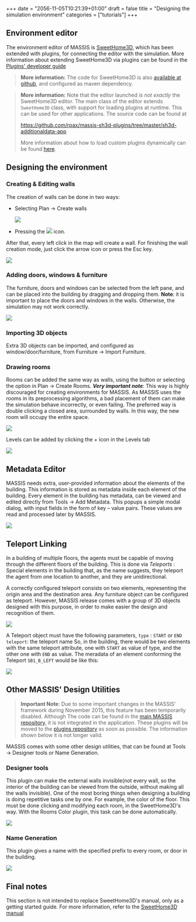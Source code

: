 +++
date = "2056-11-05T10:21:39+01:00"
draft = false
title = "Designing the simulation environment"
categories = ["tutorials"]
+++

## Environment editor

The environment editor of MASSIS is  [SweetHome3D](http://www.sweethome3d.com), which has been extended with plugins, for connecting the editor with the simulation.
More information about extending SweetHome3D via plugins can be found in the [Plugins' developer guide](http://www.sweethome3d.com/pluginDeveloperGuide.jsp)

>**More information:**
The code for SweetHome3D is also [available at github](https://github.com/rpax/sweethome3d), and configured as maven dependency.

>**More information:**
Note that the editor launched *is not exactly* the SweetHome3D editor. The main class of the editor extends `SweetHome3D` class, with support for loading plugins at runtime. This can be used for other applications. The source code can be found at
>
>https://github.com/rpax/massis-sh3d-plugins/tree/master/sh3d-additionaldata-app
>
>More information about how to load custom plugins dynamically can be found
>[here](/post/loading-custom-plugins-dynamically).

## Designing the environment
### Creating & Editing walls
The creation of walls can be done in two ways:
* Selecting Plan → Create walls

  ![](http://i.imgur.com/dkkDSaR.png)

* Pressing the ![](http://i.imgur.com/i4qzaDX.png) icon.

After that, every left click in the map will create a wall. For finishing the wall creation mode, just click the arrow icon or press the Esc key.

![](http://i.imgur.com/DAiFfI5.png)

### Adding doors, windows & furniture
The furniture, doors and windows can be selected from the left pane, and can be placed into the building by dragging and dropping them. **Note**: it is important to place the doors and windows in the walls. Otherwise, the simulation may not work correctly.

![](http://i.imgur.com/bdr0Vvp.png)

### Importing 3D objects
Extra 3D objects can be imported, and configured as window/door/furniture, from Furniture → Import Furniture.
### Drawing rooms
Rooms can be added the same way as walls, using the  button or selecting the option in Plan → Create Rooms.
_**Very important note**_: This way is highly discouraged for creating environments for MASSIS. As MASSIS uses the rooms in its preprocessing algorithms, a bad placement of them can make the simulation behave incorrectly, or even failing. The preferred way is double clicking a closed area, surrounded by walls. In this way, the new room will occupy the entire space.

![](http://i.imgur.com/1SjFlDv.png)

Levels can be added by clicking the + icon in the Levels tab

![](http://i.imgur.com/csxX8hB.png)

## Metadata Editor

MASSIS needs extra, user-provided information about the elements of the building. This information is stored as metadata inside each element of the building. Every element in the building has metadata, can be viewed and edited directly from Tools → Add Metadata. This popups a simple modal dialog, with input fields in the form of  key – value pairs. These values are read and processed later by MASSIS.

![](http://i.imgur.com/sq3FNZE.png)



## Teleport Linking
In a building of multiple floors, the agents must be capable of moving through the different floors of the building. This is done via _Teleports_ : Special elements in the building that, as the name suggests, they teleport the agent from one location to another, and they are unidirectional.

A correctly configured teleport consists on two elements, representing the origin area and the destination area. Any furniture object can be configured as teleport. However, MASSIS release comes with a group of 3D objects designed with this purpose, in order to make easier the design and recognition of them.

![](http://i.imgur.com/79suUPY.png)


A Teleport object must have the following parameters,
`type` : `START` or `END`
`teleport`: the teleport name
So, in the building, there would be two elements with the same teleport attribute, one with `START` as value of type, and the other one with `END` as value. The meradata of an element conforming the Teleport `SB1_B_LEFT` would be like this:

![](http://i.imgur.com/jwtsqoT.png)

## Other MASSIS' Design Utilities

>**Important Note**: Due to some important changes in the MASSIS' framework during November 2015, this feature has been temporarily disabled. Although The code can be found in the [main MASSIS repository](https://github.com/rpax/MASSIS/tree/master/massis-sh3d-plugins), it is not integrated in the application. These plugins will be moved to the [plugins repository](https://github.com/rpax/massis-sh3d-plugins/) as soon as possible. The information shown below it is not longer valid.

MASSIS comes with some other design utilities, that can be found at Tools → Designer tools or Name Generation.
### Designer tools
This plugin can make the external walls invisible(not every wall, so the interior of the building can be viewed from the outside, without making all the walls invisible).
One of the most boring things when designing a building is doing repetitive tasks one by one. For example, the color of the floor. This must be done clicking and modifying each room, in the SweetHome3D's way. With the Rooms Color plugin, this task can be done automatically.

![](http://i.imgur.com/gDWh2vBm.png)

### Name Generation

This plugin gives a name with the specified prefix to every room, or door in the building.

![](http://i.imgur.com/rKIMX5W.png)

## Final notes
This section is not intended to replace SweetHome3D's manual, only as a getting started guide. For more information, refer to the [SweetHome3D manual](http://www.sweethome3d.com/userGuide.jsp)



